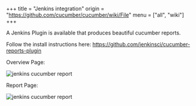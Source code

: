 +++
title = "Jenkins integration"
origin = "https://github.com/cucumber/cucumber/wiki/File"
menu = ["all", "wiki"]
+++

A Jenkins Plugin is available that produces beautiful cucumber reports.

Follow the install instructions here: 
https://github.com/jenkinsci/cucumber-reports-plugin

Overview Page:

![jenkins cucumber report](https://github.com/masterthought/jenkins-cucumber-jvm-reports-plugin-java/raw/master/.README/feature-overview.png)

Report Page:

![jenkins cucumber report](https://github.com/masterthought/jenkins-cucumber-jvm-reports-plugin-java/raw/master/.README/feature-passed.png)
